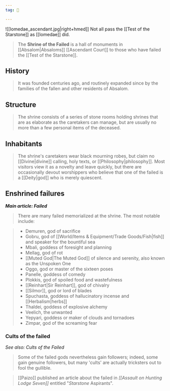 ```yaml
---
tag: 🕍

---
```

![[Iomedae_ascendant.jpg|right+hmed]] 
 Not all pass the [[Test of the Starstone]] as [[Iomedae]] did.
> The **Shrine of the Failed** is a hall of monuments in [[Absalom|Absaloms]] [[Ascendant Court]] to those who have failed the [[Test of the Starstone]].



## History

> It was founded centuries ago, and routinely expanded since by the families of the fallen and other residents of Absalom.


## Structure

> The shrine consists of a series of stone rooms holding shrines that are as elaborate as the caretakers can manage, but are usually no more than a few personal items of the deceased.


## Inhabitants

> The shrine's caretakers wear black mourning robes, but claim no [[Divine|divine]] calling, holy texts, or [[Philosophy|philosophy]]. Most visitors view it as a novelty and leave quickly, but there are occasionally devout worshippers who believe that one of the failed is a [[Deity|god]] who is merely quiescent.


## Enshrined failures

***Main article: Failed***
> There are many failed memorialized at the shrine. The most notable include:

> - Demuren, god of sacrifice
> - Gobru, god of [[World/Items & Equipment/Trade Goods/Fish|fish]] and speaker for the bountiful sea
> - Mbali, goddess of foresight and planning
> - Mellag, god of rot
> - [[Muted God|The Muted God]] of silence and serenity, also known as the Unspoken One
> - Oggo, god or master of the sixteen poses
> - Panelle, goddess of comedy
> - Plokkis, god of spoiled food and wastefulness
> - [[Reinhart|Sir Reinhart]], god of chivalry
> - [[Silmor]], god or lord of blades
> - Spuchasta, goddess of hallucinatory incense and [[Herbalism|herbs]]
> - Thaldei, goddess of explosive alchemy
> - Veelich, the unwanted
> - Yepyari, goddess or maker of clouds and tornadoes
> - Zimpar, god of the screaming fear

### Cults of the failed

*See also: Cults of the Failed*
> Some of the failed gods nevertheless gain followers; indeed, some gain genuine followers, but many 'cults' are actually tricksters out to fool the gullible.


> [[Paizo]] published an article about the failed in *[[Assault on Hunting Lodge Seven]]* entitled "*Starstone* Aspirants".






